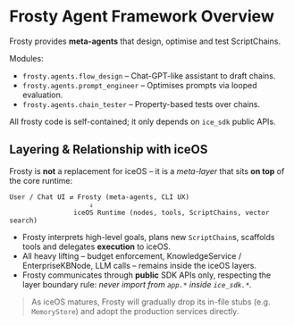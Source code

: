 # Frosty Agent Framework Overview

Frosty provides **meta-agents** that design, optimise and test ScriptChains.

Modules:

* `frosty.agents.flow_design` – Chat-GPT-like assistant to draft chains.
* `frosty.agents.prompt_engineer` – Optimises prompts via looped evaluation.
* `frosty.agents.chain_tester` – Property-based tests over chains.

All frosty code is self-contained; it only depends on `ice_sdk` public APIs. 

## Layering & Relationship with iceOS

Frosty is **not** a replacement for iceOS – it is a *meta-layer* that sits **on top** of the core runtime:

```
User / Chat UI ⇄ Frosty (meta-agents, CLI UX)
                    ⇓
                iceOS Runtime (nodes, tools, ScriptChains, vector search)  
```

* Frosty interprets high-level goals, plans new `ScriptChain`s, scaffolds tools and delegates **execution** to iceOS.
* All heavy lifting – budget enforcement, KnowledgeService / EnterpriseKBNode, LLM calls – remains inside the iceOS layers.
* Frosty communicates through **public** SDK APIs only, respecting the layer boundary rule: _never import from `app.*` inside `ice_sdk.*`._

> As iceOS matures, Frosty will gradually drop its in-file stubs (e.g. `MemoryStore`) and adopt the production services directly. 